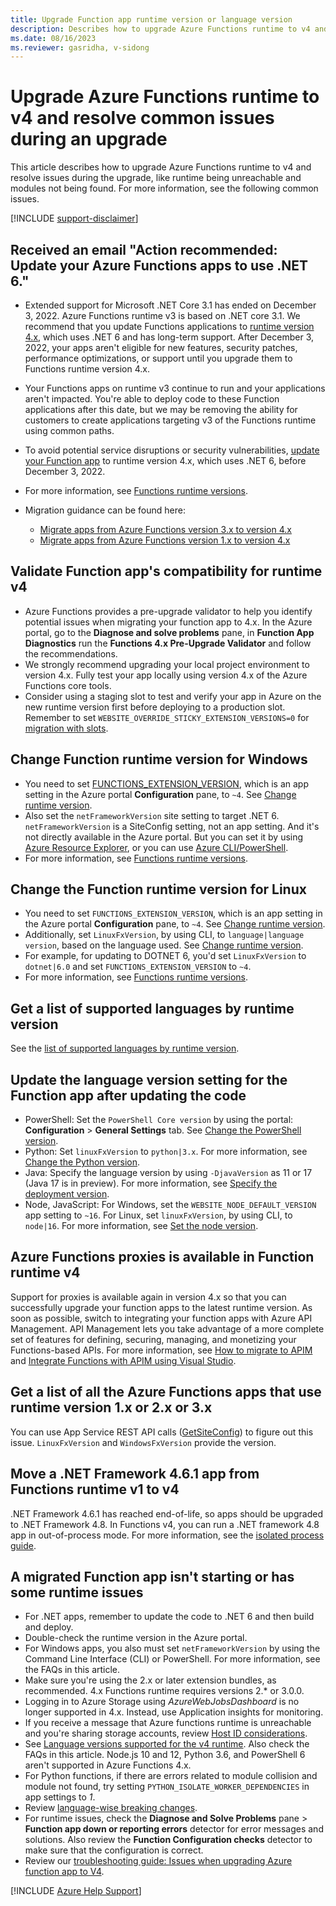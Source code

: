 ```yaml
---
title: Upgrade Function app runtime version or language version
description: Describes how to upgrade Azure Functions runtime to v4 and resolve issues during the upgrade.
ms.date: 08/16/2023
ms.reviewer: gasridha, v-sidong
---
```

# Upgrade Azure Functions runtime to v4 and resolve common issues during an upgrade

This article describes how to upgrade Azure Functions runtime to v4 and resolve issues during the upgrade, like runtime being unreachable and modules not being found. For more information, see the following common issues.

[!INCLUDE [support-disclaimer](../../../includes/support-disclaimer.md)]

## Received an email "Action recommended: Update your Azure Functions apps to use .NET 6."

- Extended support for Microsoft .NET Core 3.1 has ended on December 3, 2022. Azure Functions runtime v3 is based on .NET core 3.1. We recommend that you update Functions applications to [runtime version 4.x](/azure/azure-functions/dotnet-isolated-process-guide#supported-versions), which uses .NET 6 and has long-term support. After December 3, 2022, your apps aren't eligible for new features, security patches, performance optimizations, or support until you upgrade them to Functions runtime version 4.x.

- Your Functions apps on runtime v3 continue to run and your applications aren't impacted. You're able to deploy code to these Function applications after this date, but we may be removing the ability for customers to create applications targeting v3 of the Functions runtime using common paths.

- To avoid potential service disruptions or security vulnerabilities, [update your Function app](/azure/azure-functions/set-runtime-version#view-and-update-the-current-runtime-version) to runtime version 4.x, which uses .NET 6, before December 3, 2022.

- For more information, see [Functions runtime versions](/azure/azure-functions/functions-versions).

- Migration guidance can be found here:

  - [Migrate apps from Azure Functions version 3.x to version 4.x](/azure/azure-functions/migrate-version-3-version-4)
  - [Migrate apps from Azure Functions version 1.x to version 4.x](/azure/azure-functions/migrate-version-1-version-4)

## Validate Function app's compatibility for runtime v4

- Azure Functions provides a pre-upgrade validator to help you identify potential issues when migrating your function app to 4.x. In the Azure portal, go to the **Diagnose and solve problems** pane, in **Function App Diagnostics** run the **Functions 4.x Pre-Upgrade Validator** and follow the recommendations.
- We strongly recommend upgrading your local project environment to version 4.x. Fully test your app locally using version 4.x of the Azure Functions core tools.
- Consider using a staging slot to test and verify your app in Azure on the new runtime version first before deploying to a production slot. Remember to set `WEBSITE_OVERRIDE_STICKY_EXTENSION_VERSIONS=0` for [migration with slots]( /azure/azure-functions/functions-versions#migrate-using-slots).

## Change Function runtime version for Windows

- You need to set [FUNCTIONS_EXTENSION_VERSION](/azure/azure-functions/functions-app-settings), which is an app setting in the Azure portal **Configuration** pane, to `~4`. See [Change runtime version](/azure/azure-functions/set-runtime-version#view-and-update-the-current-runtime-version).
- Also set the `netFrameworkVersion` site setting to target .NET 6. `netFrameworkVersion` is a SiteConfig setting, not an app setting. And it's not directly available in the Azure portal. But you can set it by using [Azure Resource Explorer](https://azure.microsoft.com/blog/azure-resource-explorer-a-new-tool-to-discover-the-azure-api/), or you can use [Azure CLI/PowerShell](/azure/azure-functions/functions-versions#migrate-without-slots).
- For more information, see [Functions runtime versions](/azure/azure-functions/functions-versions).

## Change the Function runtime version for Linux

- You need to set `FUNCTIONS_EXTENSION_VERSION`, which is an app setting in the Azure portal **Configuration** pane, to `~4`. See [Change runtime version](/azure/azure-functions/set-runtime-version#view-and-update-the-current-runtime-version).
- Additionally, set `LinuxFxVersion`, by using CLI, to `language|language version`, based on the language used. See [Change runtime version](https://github.com/Azure/azure-functions-host/wiki/Using-LinuxFxVersion-for-Linux-Function-Apps).
- For example, for updating to DOTNET 6, you'd set `LinuxFxVersion` to `dotnet|6.0` and set `FUNCTIONS_EXTENSION_VERSION` to `~4`.
- For more information, see [Functions runtime versions](/azure/azure-functions/functions-versions).

## Get a list of supported languages by runtime version

See the [list of supported languages by runtime version](/azure/azure-functions/supported-languages#languages-by-runtime-version).

## Update the language version setting for the Function app after updating the code

- PowerShell: Set the `PowerShell Core version` by using the portal: **Configuration** > **General Settings** tab. See [Change the PowerShell version](/azure/azure-functions/functions-reference-powershell#changing-the-powershell-version).
- Python: Set `linuxFxVersion` to `python|3.x`. For more information, see [Change the Python version](/azure/azure-functions/functions-reference-python#changing-python-version).
- Java: Specify the language version by using `-DjavaVersion` as 11 or 17 (Java 17 is in preview). For more information, see [Specify the deployment version](/azure/azure-functions/functions-reference-java#specify-the-deployment-version).
- Node, JavaScript: For Windows, set the `WEBSITE_NODE_DEFAULT_VERSION` app setting to `~16`. For Linux, set `linuxFxVersion`, by using CLI, to `node|16`. For more information, see [Set the node version](/azure/azure-functions/functions-reference-node#setting-the-node-version).

## Azure Functions proxies is available in Function runtime v4

Support for proxies is available again in version 4.x so that you can successfully upgrade your function apps to the latest runtime version. As soon as possible, switch to integrating your function apps with Azure API Management. API Management lets you take advantage of a more complete set of features for defining, securing, managing, and monetizing your Functions-based APIs. For more information, see [How to migrate to APIM](/azure/azure-functions/functions-proxies#migration) and [Integrate Functions with APIM using Visual Studio](/azure/azure-functions/openapi-apim-integrate-visual-studio).

## Get a list of all the Azure Functions apps that use runtime version 1.x or 2.x or 3.x

You can use App Service REST API calls ([GetSiteConfig](/rest/api/appservice/web-apps/get-configuration)) to figure out this issue. `LinuxFxVersion` and `WindowsFxVersion` provide the version.

## Move a .NET Framework 4.6.1 app from Functions runtime v1 to v4

.NET Framework 4.6.1 has reached end-of-life, so apps should be upgraded to .NET Framework 4.8. In Functions v4, you can run a .NET framework 4.8 app in out-of-process mode. For more information, see the [isolated process guide](/azure/azure-functions/dotnet-isolated-process-guide).

## A migrated Function app isn't starting or has some runtime issues

- For .NET apps, remember to update the code to .NET 6 and then build and deploy.
- Double-check the runtime version in the Azure portal.
- For Windows apps, you also must set `netFrameworkVersion` by using the Command Line Interface (CLI) or PowerShell. For more information, see the FAQs in this article.
- Make sure you're using the 2.x or later extension bundles, as recommended. 4.x Functions runtime requires versions 2.* or 3.0.0.
- Logging in to Azure Storage using *AzureWebJobsDashboard* is no longer supported in 4.x. Instead, use Application insights for monitoring.
- If you receive a message that Azure functions runtime is unreachable and you're sharing storage accounts, review [Host ID considerations](/azure/azure-functions/storage-considerations#host-id-considerations).
- See [Language versions supported for the v4 runtime](/azure/azure-functions/supported-languages#languages-by-runtime-version). Also check the FAQs in this article. Node.js 10 and 12, Python 3.6, and PowerShell 6 aren't supported in Azure Functions 4.x.
- For Python functions, if there are errors related to module collision and module not found, try setting `PYTHON_ISOLATE_WORKER_DEPENDENCIES` in app settings to *1*.
- Review [language-wise breaking changes](/azure/azure-functions/functions-versions#breaking-changes-between-3x-and-4x).
- For runtime issues, check the **Diagnose and Solve Problems** pane > **Function app down or reporting errors** detector for error messages and solutions. Also review the **Function Configuration checks** detector to make sure that the configuration is correct.
- Review our [troubleshooting guide: Issues when upgrading Azure function app to V4](https://techcommunity.microsoft.com/t5/apps-on-azure-blog/issues-you-may-meet-when-upgrading-azure-function-app-to-v4/ba-p/3288983).

[!INCLUDE [Azure Help Support](../../../includes/azure-help-support.md)]

